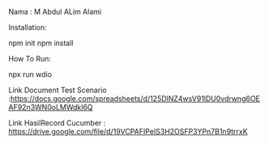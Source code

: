 

Nama : M Abdul ALim Alami

Installation:

npm init
npm install 

How To Run:

npx run wdio

Link Document Test Scenario :https://docs.google.com/spreadsheets/d/125DlNZ4wsV91lDU0vdrwng6OEAF92n3WN0oLMWdkl6Q

Link HasilRecord Cucumber : https://drive.google.com/file/d/19VCPAFIPeIS3H2OSFP3YPn7B1n9trrxK
